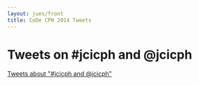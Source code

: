 ```yaml
---
layout: jues/front
title: CoDe CPH 2014 Tweets
---
```

# Tweets on \#jcicph and @jcicph

<a class="twitter-timeline"  href="https://twitter.com/search?q=jcicph"  data-widget-id="483588463275417601">Tweets about "#jcicph and @jcicph"</a>
<script>!function(d,s,id){var js,fjs=d.getElementsByTagName(s)[0],p=/^http:/.test(d.location)?'http':'https';if(!d.getElementById(id)){js=d.createElement(s);js.id=id;js.src=p+"://platform.twitter.com/widgets.js";fjs.parentNode.insertBefore(js,fjs);}}(document,"script","twitter-wjs");</script>

